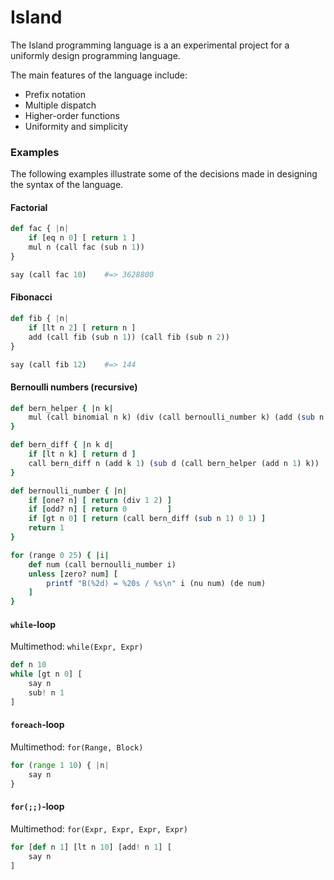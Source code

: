 # Island

The Island programming language is a an experimental project for a uniformly design programming language.

The main features of the language include:

* Prefix notation
* Multiple dispatch
* Higher-order functions
* Uniformity and simplicity

### Examples

The following examples illustrate some of the decisions made in designing the syntax of the language.

#### Factorial

```python
def fac { |n|
    if [eq n 0] [ return 1 ]
    mul n (call fac (sub n 1))
}

say (call fac 10)    #=> 3628800
```

#### Fibonacci

```python
def fib { |n|
    if [lt n 2] [ return n ]
    add (call fib (sub n 1)) (call fib (sub n 2))
}

say (call fib 12)    #=> 144
```

#### Bernoulli numbers (recursive)

```ruby
def bern_helper { |n k|
    mul (call binomial n k) (div (call bernoulli_number k) (add (sub n k) 1))
}

def bern_diff { |n k d|
    if [lt n k] [ return d ]
    call bern_diff n (add k 1) (sub d (call bern_helper (add n 1) k))
}

def bernoulli_number { |n|
    if [one? n] [ return (div 1 2) ]
    if [odd? n] [ return 0         ]
    if [gt n 0] [ return (call bern_diff (sub n 1) 0 1) ]
    return 1
}

for (range 0 25) { |i|
    def num (call bernoulli_number i)
    unless [zero? num] [
        printf "B(%2d) = %20s / %s\n" i (nu num) (de num)
    ]
}
```

#### `while`-loop

Multimethod: `while(Expr, Expr)`

```python
def n 10
while [gt n 0] [
    say n
    sub! n 1
]
```

#### `foreach`-loop

Multimethod: `for(Range, Block)`

```python
for (range 1 10) { |n|
    say n
}
```

#### `for(;;)`-loop

Multimethod: `for(Expr, Expr, Expr, Expr)`

```python
for [def n 1] [lt n 10] [add! n 1] [
    say n
]
```
